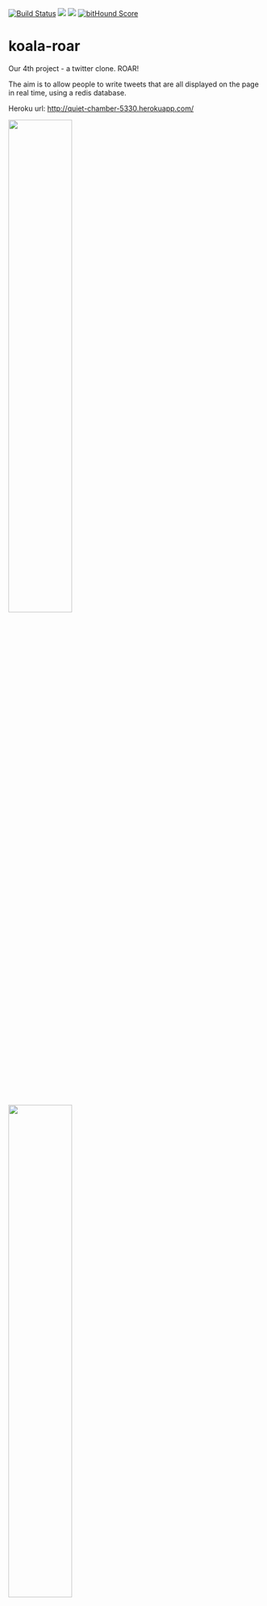 [![Build Status](https://travis-ci.org/koalabears/koala-roar.svg)](https://travis-ci.org/koalabears/koala-roar) <a href="https://codeclimate.com/github/koalabears/koala-roar"><img src="https://codeclimate.com/github/koalabears/koala-roar/badges/gpa.svg" /></a> <a href="https://codeclimate.com/github/koalabears/koala-roar/coverage"><img src="https://codeclimate.com/github/koalabears/koala-roar/badges/coverage.svg" /></a> [![bitHound Score](https://www.bithound.io/github/koalabears/koala-roar/badges/score.svg)](https://www.bithound.io/github/koalabears/koala-roar) 


# koala-roar
Our 4th project - a twitter clone. ROAR!

The aim is to allow people to write tweets that are all displayed on the page in real time, using a redis database.

Heroku url: http://quiet-chamber-5330.herokuapp.com/ 

<img src = "https://cloud.githubusercontent.com/assets/11833296/10337504/00a48f8e-6cf8-11e5-843b-2a34082480e7.jpeg" width = 50%  transform=rotate(90deg)>
<img src = "https://cloud.githubusercontent.com/assets/11833296/10337507/03696726-6cf8-11e5-9931-fc97b0ad9702.jpeg" width=50% transform=rotate(90deg)>
